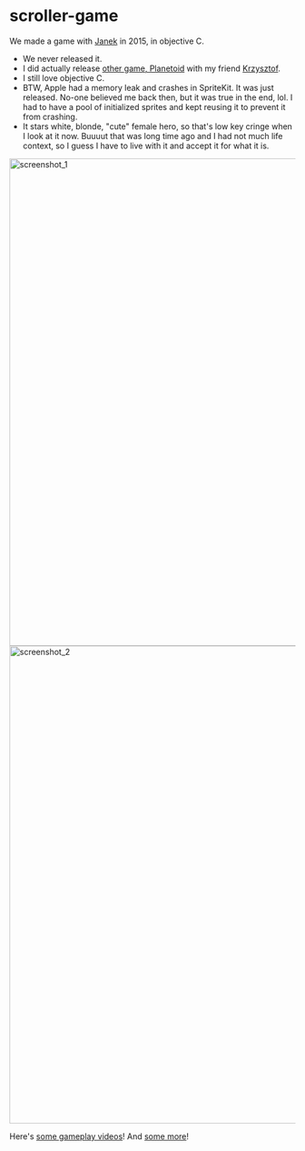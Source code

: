 # scroller-game

We made a game with [Janek](https://github.com/jan-gajl) in 2015, in objective C.
- We never released it. 
- I did actually release [other game, Planetoid](https://kwcodes.com/how-i-failed-5-side-projects-in-6-years-earning-0/) with my friend [Krzysztof](kwcodes.com).
- I still love objective C.
- BTW, Apple had a memory leak and crashes in SpriteKit. It was just released.
No-one believed me back then, but it was true in the end, lol.
I had to have a pool of initialized sprites and kept reusing it to prevent it from crashing.
- It stars white, blonde, "cute" female hero, so that's low key cringe when I look at it now. Buuuut that was long time ago
and I had not much life context, so I guess I have to live with it and accept it for what it is.

<img width="857" alt="screenshot_1" src="https://github.com/ghostFaceKillah/scroller-game/assets/2945232/ec561d68-a434-4bba-9766-2ed106f8065b">
<img width="840" alt="screenshot_2" src="https://github.com/ghostFaceKillah/scroller-game/assets/2945232/9188304a-f5d2-4dbf-b071-739b7bbb84e9">


Here's [some gameplay videos](https://www.youtube.com/watch?v=9nUh4fLaRcY)!
And [some more](https://www.youtube.com/watch?v=cJDFlM6rKxM)!


